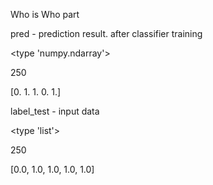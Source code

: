 Who is Who part

pred - prediction result. after classifier training

<type 'numpy.ndarray'>

250

[0. 1. 1. 0. 1.]


label_test - input data

<type 'list'>

250

[0.0, 1.0, 1.0, 1.0, 1.0]
